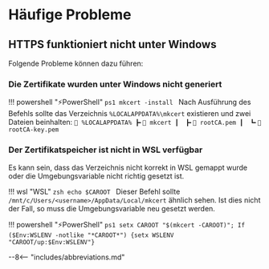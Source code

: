 # Häufige Probleme
## HTTPS funktioniert nicht unter Windows

Folgende Probleme können dazu führen:

### Die Zertifikate wurden unter Windows nicht generiert

!!! powershell ":zap:PowerShell"
    ```ps1
    mkcert -install
    ```
    Nach Ausführung des Befehls sollte das Verzeichnis `%LOCALAPPDATA%\mkcert` existieren und zwei Dateien beinhalten:
    ```
    📂 %LOCALAPPDATA%
    ┣╸📂 mkcert
    ┃  ┣╸📃 rootCA.pem
    ┃  ┗╸📃 rootCA-key.pem
    ```

### Der Zertifikatspeicher ist nicht in WSL verfügbar

Es kann sein, dass das Verzeichnis nicht korrekt in WSL gemappt wurde oder die Umgebungsvariable nicht richtig gesetzt ist.

!!! wsl "WSL"
    ```zsh
    echo $CAROOT
    ```
    Dieser Befehl sollte `/mnt/c/Users/<username>/AppData/Local/mkcert` ähnlich sehen. Ist dies nicht der Fall, so muss die Umgebungsvariable neu gesetzt werden.

!!! powershell ":zap:PowerShell"
    ```ps1
    setx CAROOT "$(mkcert -CAROOT)"; If ($Env:WSLENV -notlike "*CAROOT*") {setx WSLENV "CAROOT/up:$Env:WSLENV"}
    ```


--8<-- "includes/abbreviations.md"
